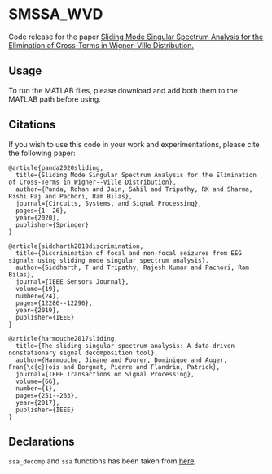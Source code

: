 # SMSSA_WVD

Code release for the paper [Sliding Mode Singular Spectrum Analysis for the Elimination of Cross-Terms in Wigner–Ville Distribution.](https://link.springer.com/article/10.1007/s00034-020-01537-0)

## Usage
To run the MATLAB files, please download and add both them to the MATLAB path before using.

## Citations
If you wish to use this code in your work and experimentations, please cite the following paper:
```
@article{panda2020sliding, 
  title={Sliding Mode Singular Spectrum Analysis for the Elimination of Cross-Terms in Wigner--Ville Distribution},
  author={Panda, Rohan and Jain, Sahil and Tripathy, RK and Sharma, Rishi Raj and Pachori, Ram Bilas},
  journal={Circuits, Systems, and Signal Processing},
  pages={1--26},
  year={2020},
  publisher={Springer}
}
```
```
@article{siddharth2019discrimination,
  title={Discrimination of focal and non-focal seizures from EEG signals using sliding mode singular spectrum analysis},
  author={Siddharth, T and Tripathy, Rajesh Kumar and Pachori, Ram Bilas},
  journal={IEEE Sensors Journal},
  volume={19},
  number={24},
  pages={12286--12296},
  year={2019},
  publisher={IEEE}
}
```
```
@article{harmouche2017sliding,
  title={The sliding singular spectrum analysis: A data-driven nonstationary signal decomposition tool},
  author={Harmouche, Jinane and Fourer, Dominique and Auger, Fran{\c{c}}ois and Borgnat, Pierre and Flandrin, Patrick},
  journal={IEEE Transactions on Signal Processing},
  volume={66},
  number={1},
  pages={251--263},
  year={2017},
  publisher={IEEE}
}
```
## Declarations
`ssa_decomp` and `ssa` functions has been taken from [here](https://codeocean.com/capsule/5444528/tree/v1 ).
